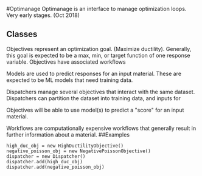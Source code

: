 #Optimanage
Optimanage is an interface to manage optimization loops. Very early stages.
(Oct 2018)


## Classes
Objectives represent an optimization goal. (Maximize ductility).
  Generally, this goal is expected to be a max, min, or target function of one response variable.
  Objectives have associated workflows

Models are used to predict responses for an input material. These are expected to be ML models that need training data.

Dispatchers manage several objectives that interact with the same dataset. Dispatchers can partition the dataset into training data, and inputs for

Objectives will be able to use model(s) to predict a "score" for an input material.

Workflows are computationally expensive workflows that generally result in further information about a material.
##Examples

```
high_duc_obj = new HighDuctilityObjective()
negative_poisson_obj = new NegativePoissonObjective()
dispatcher = new Dispatcher()
dispatcher.add(high_duc_obj)
dispatcher.add(negative_poisson_obj)

```
